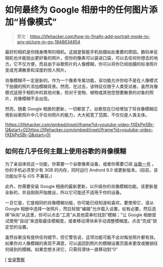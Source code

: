 # 如何最终为 Google 相册中的任何图片添加“肖像模式”

> 原文：<https://lifehacker.com/how-to-finally-add-portrait-mode-to-any-picture-in-go-1848634854>

最好的相机是你随身携带的相机。这就是智能手机拍摄如此重要的原因。数码单反相机也许能拍出更好看的照片，但你的像素可以装进口袋，可以去任何你想去的地方。它不仅方便，而且由于谷歌照片的人像模糊，你可以将你已经拍摄的标准照片变成充满散景和深度的惊人照片。



肖像模糊不一定是新的。作为一个像素专属功能，该功能允许你给不是在人像模式下拍摄的照片添加模糊背景。然而，在过去，该特征仅限于人类受试者。虽然肖像模式适用于相机中的其他对象，但对于宠物、植物或其他您想要散景的对象的照片，肖像模糊不会出现。

然而，随着 Google 相册的更新，一切都变了。谷歌现在已经增加了将肖像模糊应用到谷歌照片中几乎任何照片的能力，大大拓宽了范围，不仅仅是人类主体。

 [https://lifehacker.com/embed/inset/iframe?id=youtube-video-fXEkPeSBr-Q&start=0](https://lifehacker.com/embed/inset/iframe?id=youtube-video-fXEkPeSBr-Q&start=0) 

## 如何在几乎任何主题上使用谷歌的肖像模糊

为了亲自体验这一功能，你需要一个谷歌像素设备，或者你需要订阅 [谷歌一号](https://lifehacker.com/is-my-google-one-storage-plan-ripping-me-off-1840245128) 。你的手机必须至少有 3GB 的内存，同时运行 Android 8.0 或更新版本。(目前，该功能似乎与 iOS 不兼容。)

此外，你需要安装 Google 相册的最新更新，以升级你的肖像模糊功能。该更新是全新的，并且刚刚开始推出，所以它可能还不适用于你的设备。

一旦它是，它是相同的肖像模糊功能，你可能已经知道和喜欢。要使用它，请从 Google 相册中选择一张照片，然后轻按“编辑”允许载入设置，如有必要，然后选择“纵向”从这里，你可以点击“工具”从其他菜单栏找到“模糊；”让 Google 相册尝试使用“自动”来选取最佳模糊度，或者移动滑块来手动调整模糊度。点击“完成”锁定您的设置。

虽然谷歌没有提供任何细节，但它警告说，这项功能可能不会对每张照片都有效。如果你对人像模糊的表现不满意，可以返回到照片的模糊设置页面来更改或撤销任何级别的模糊。如果您想关闭它，只需将滑块一直移动到“0”

[ [安卓警察](https://www.androidpolice.com/google-photos-portrait-blur-announcement/)